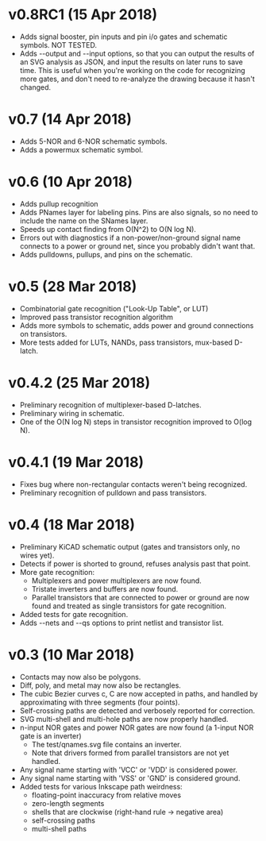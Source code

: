 # v0.8RC1 (15 Apr 2018)
* Adds signal booster, pin inputs and pin i/o gates and schematic symbols. NOT TESTED.
* Adds --output and --input options, so that you can output the results of an SVG analysis as JSON, and input the results on later runs to save time. This is useful when you're working on the code for recognizing more gates, and don't need to re-analyze the drawing because it hasn't changed.

# v0.7 (14 Apr 2018)
* Adds 5-NOR and 6-NOR schematic symbols.
* Adds a powermux schematic symbol.

# v0.6 (10 Apr 2018)
* Adds pullup recognition
* Adds PNames layer for labeling pins. Pins are also signals, so no need to include the name on the SNames layer.
* Speeds up contact finding from O(N^2) to O(N log N).
* Errors out with diagnostics if a non-power/non-ground signal name connects to a power or ground net, since you probably didn't want that.
* Adds pulldowns, pullups, and pins on the schematic.

# v0.5 (28 Mar 2018)
* Combinatorial gate recognition ("Look-Up Table", or LUT)
* Improved pass transistor recognition algorithm
* Adds more symbols to schematic, adds power and ground connections on transistors.
* More tests added for LUTs, NANDs, pass transistors, mux-based D-latch.

# v0.4.2 (25 Mar 2018)
* Preliminary recognition of multiplexer-based D-latches.
* Preliminary wiring in schematic.
* One of the O(N log N) steps in transistor recognition improved to O(log N).

# v0.4.1 (19 Mar 2018)
* Fixes bug where non-rectangular contacts weren't being recognized.
* Preliminary recognition of pulldown and pass transistors.

# v0.4 (18 Mar 2018)
* Preliminary KiCAD schematic output (gates and transistors only, no wires yet).
* Detects if power is shorted to ground, refuses analysis past that point.
* More gate recognition:
    * Multiplexers and power multiplexers are now found.
    * Tristate inverters and buffers are now found.
    * Parallel transistors that are connected to power or ground are now found and treated as single transistors for gate recognition.
* Added tests for gate recognition.
* Adds --nets and --qs options to print netlist and transistor list.

# v0.3 (10 Mar 2018)
* Contacts may now also be polygons.
* Diff, poly, and metal may now also be rectangles.
* The cubic Bezier curves c, C are now accepted in paths, and handled by approximating with three segments (four points).
* Self-crossing paths are detected and verbosely reported for correction.
* SVG multi-shell and multi-hole paths are now properly handled.
* n-input NOR gates and power NOR gates are now found (a 1-input NOR gate is an inverter)
    * The test/qnames.svg file contains an inverter.
    * Note that drivers formed from parallel transistors are not yet handled.
* Any signal name starting with 'VCC' or 'VDD' is considered power.
* Any signal name starting with 'VSS' or 'GND' is considered ground.
* Added tests for various Inkscape path weirdness:
    * floating-point inaccuracy from relative moves
    * zero-length segments
    * shells that are clockwise (right-hand rule -> negative area)
    * self-crossing paths
    * multi-shell paths